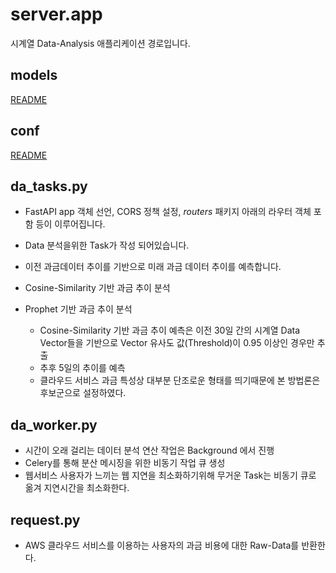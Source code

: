 # server.app
시계열 Data-Analysis 애플리케이션 경로입니다.

## models
[README](/data_analysis/app/models/README.md)

## conf
[README](/data_analysis/app/conf/README.md)

## da_tasks.py
- FastAPI app 객체 선언, CORS 정책 설정, *routers* 패키지 아래의 라우터 객체 포함 등이 이루어집니다.
- Data 분석을위한 Task가 작성 되어있습니다. 
- 이전 과금데이터 추이를 기반으로 미래 과금 데이터 추이를 예측합니다.
- Cosine-Similarity 기반 과금 추이 분석
- Prophet 기반 과금 추이 분석
  
  - Cosine-Similarity 기반 과금 추이 예측은 이전 30일 간의 시계열 Data Vector들을 기반으로 Vector 유사도 값(Threshold)이 0.95 이상인 경우만 추출
  - 추후 5일의 추이를 예측
  - 클라우드 서비스 과금 특성상 대부분 단조로운 형태를 띄기때문에 본 방법론은 후보군으로 설정하였다.

## da_worker.py
- 시간이 오래 걸리는 데이터 분석 연산 작업은 Background 에서 진행
- Celery를 통해 분산 메시징을 위한 비동기 작업 큐 생성
- 웹서비스 사용자가 느끼는 웹 지연을 최소화하기위해 무거운 Task는 비동기 큐로 옮겨 지연시간을 최소화한다.

## request.py
- AWS 클라우드 서비스를 이용하는 사용자의 과금 비용에 대한 Raw-Data를 반환한다.
